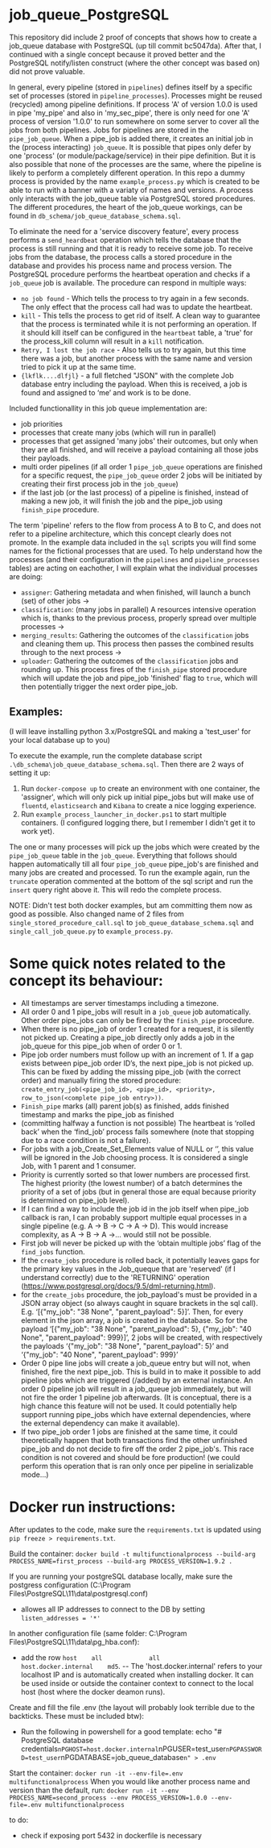 # job_queue_PostgreSQL
This repository did include 2 proof of concepts that shows how to create a job_queue database with PostgreSQL (up till commit bc5047da).
After that, I continued with a single concept because it proved better and the PostgreSQL notify/listen construct (where the other concept was based on) did not prove valuable.

In general, every pipeline (stored in `pipelines`) defines itself by a specific set of processes (stored in `pipeline_processes`). Processes might be reused (recycled) among pipeline definitions. If process 'A' of version 1.0.0 is used in pipe 'my_pipe' and also in 'my_sec_pipe', there is only need for one 'A' process of version '1.0.0' to run somewhere on some server to cover all the jobs from both pipelines. Jobs for pipelines are stored in the `pipe_job_queue`. When a pipe_job is added there, it creates an initial job in the (process interacting) `job_queue`. It is possible that pipes only defer by one 'process' (or module/package/service) in their pipe definition. But it is also possible that none of the processes are the same, where the pipeline is likely to perform a completely different operation. In this repo a dummy process is provided by the name `example_process.py` which is created to be able to run with a banner with a variaty of names and versions. A process only interacts with the job_queue table via PostgreSQL stored procedures. The different procedures, the heart of the job_queue workings, can be found in `db_schema/job_queue_database_schema.sql`.

To eliminate the need for a 'service discovery feature', every process performs a `send_heardbeat` operation which tells the database that the process is still running and that it is ready to receive some job. To receive jobs from the database, the process calls a stored procedure in the database and provides his process name and process version. The PostgreSQL procedure performs the heartbeat operation and checks if a `job_queue` job is available. The procedure can respond in multiple ways:
* `no job found` - Which tells the process to try again in a few seconds. The only effect that the process call had was to update the heartbeat.
* `kill` - This tells the process to get rid of itself. A clean way to guarantee that the process is terminated while it is not performing an operation. If it should kill itself can be configured in the `heartbeat` table, a 'true' for the process_kill column will result in a `kill` notification.
* `Retry, I lost the job race` - Also tells us to try again, but this time there was a job, but another process with the same name and version tried to pick it up at the same time.
* `{lkflk....dlfjl}` - a full fletched "JSON" with the complete Job database entry including the payload. When this is received, a job is found and assigned to ‘me’ and work is to be done.

Included functionallity in this job queue implementation are:
- job priorities
- processes that create many jobs (which will run in parallel)
- processes that get assigned 'many jobs' their outcomes, but only when they are all finished, and will receive a payload containing all those jobs their payloads.
- multi order pipelines (if all order 1 `pipe_job_queue` operations are finished for a specific request, the `pipe_job_queue` order 2 jobs will be initiated by creating their first process job in the `job_queue`)
- if the last job (or the last process) of a pipeline is finished, instead of making a new job, it will finish the job and the pipe_job using `finish_pipe` procedure.

The term 'pipeline' refers to the flow from process A to B to C, and does not refer to a pipeline architecture, which this concept clearly does not promote. In the example data included in the `sql` scripts you will find some names for the fictional processes that are used. To help understand how the processes (and their configuration in the `pipelines` and `pipeline_processes` tables) are acting on eachother, I will explain what the individual processes are doing:
- `assigner`: Gathering metadata and when finished, will launch a bunch (set) of other jobs ->
- `classification`: (many jobs in parallel) A resources intensive operation which is, thanks to the previous process, properly spread over multiple processes ->
- `merging_results`: Gathering the outcomes of the `classification` jobs and cleaning them up. This process then passes the combined results through to the next process -> 
- `uploader`: Gathering the outcomes of the `classification` jobs and rounding up. This process fires of the `finish_pipe` stored procedure which will update the job and pipe_job 'finished' flag to `true`, which will then potentially trigger the next order pipe_job.

## Examples:
(I will leave installing python 3.x/PostgreSQL and making a 'test_user' for your local database up to you)

To execute the example, run the complete database script `.\db_schema\job_queue_database_schema.sql`. Then there are 2 ways of setting it up:
1. Run `docker-compose up` to create an environment with one container, the 'assigner', which will only pick up initial pipe_jobs but will make use of `fluentd`, `elasticsearch` and `Kibana` to create a nice logging experience.
2. Run `example_process_launcher_in_docker.ps1` to start multiple containers. (I configured logging there, but I remember I didn't get it to work yet).

The one or many processes will pick up the jobs which were created by the `pipe_job_queue` table in the `job_queue`. Everything that follows should happen automatically till all four `pipe_job_queue` pipe_job's are finished and many jobs are created and processed. To run the example again, run the `truncate` operation commented at the bottom of the sql script and run the `insert` query right above it. This will redo the complete process.

NOTE: Didn't test both docker examples, but am committing them now as good as possible. Also changed name of 2 files from `single_stored_procedure_call.sql` to `job_queue_database_schema.sql` and `single_call_job_queue.py` to `example_process.py`.

# Some quick notes related to the concept its behaviour:

- All timestamps are server timestamps including a timezone.
- All order 0 and 1 pipe_jobs will result in a `job_queue` job automatically. Other order pipe_jobs can only be fired by the `finish_pipe` procedure.
- When there is no pipe_job of order 1 created for a request, it is silently not picked up. Creating a pipe_job directly only adds a job in the job_queue for this pipe_job when of order 0 or 1.
- Pipe job order numbers must follow up with an increment of 1. If a gap exists between pipe_job order ID’s, the next pipe_job is not picked up. This can be fixed by adding the missing pipe_job (with the correct order) and manually firing the stored procedure: `create_entry_job(<pipe_job_id>, <pipe_id>, <priority>, row_to_json(<complete pipe_job entry>))`.
- `Finish_pipe` marks (all) parent job(s) as finished, adds finished timestamp and marks the pipe_job as finished
- (committing halfway a function is not possible) The heartbeat is ‘rolled back’ when the ‘find_job’ process fails somewhere (note that stopping due to a race condition is not a failure).
- For jobs with a job_Create_Set_Elements value of NULL or ‘’, this value will be ignored in the Job choosing process. It is considered a single Job, with 1 parent and 1 consumer.
- Priority is currently sorted so that lower numbers are processed first. The highest priority (the lowest number) of a batch determines the priority of a set of jobs (but in general those are equal because priority is determined on pipe_job level).
- If I can find a way to include the job id in the job itself when pipe_job callback is ran, I can probably support multiple equal processes in a single pipeline (e.g. A -> B -> C -> A -> D). This would increase complexity, as A -> B -> A ->… would still not be possible.
- First job will never be picked up with the ‘obtain multiple jobs’ flag of the `find_jobs` function.
- If the `create_jobs` procedure is rolled back, it potentially leaves gaps for the primary key values in the Job_queque that are 'reserved' (if I understand correctly) due to the 'RETURNING' operation (https://www.postgresql.org/docs/9.5/dml-returning.html).
- for the `create_jobs` procedure, the job_payload's must be provided in a JSON array object (so always caught in square brackets in the sql call). E.g. ‘[{"my_job": "38 None", "parent_payload": 5}]’. Then, for every element in the json array, a job is created in the database. So for the payload ‘[{"my_job": "38 None", "parent_payload": 5}, {"my_job": "40 None", "parent_payload": 999}]’, 2 jobs will be created, with respectively the payloads ‘{"my_job": "38 None", "parent_payload": 5}’ and ‘{"my_job": "40 None", "parent_payload": 999}’
- Order 0 pipe line jobs will create a job_queue entry but will not, when finished, fire the next pipe_job. This is build in to make it possible to add pipeline jobs which are triggered (/added) by an external instance. An order 0 pipeline job will result in a job_queue job immediately, but will not fire the order 1 pipeline job afterwards. (It is conceptual, there is a high chance this feature will not be used. It could potentially help support running pipe_jobs which have external dependencies, where the external dependency can make it available).
- If two pipe_job order 1 jobs are finished at the same time, it could theoretically happen that both transactions find the other unfinished pipe_job and do not decide to fire off the order 2 pipe_job's. This race condition is not covered and should be fore production! (we could perform this operation that is ran only once per pipeline in serializable mode...)

# Docker run instructions: 

After updates to the code, make sure the `requirements.txt` is updated using `pip freeze > requirements.txt`.

Build the container:
	`docker build -t multifunctionalprocess --build-arg PROCESS_NAME=first_process --build-arg PROCESS_VERSION=1.9.2 .`

If you are running your postgreSQL database locally, make sure the postgress configuration (C:\Program Files\PostgreSQL\11\data\postgresql.conf)
- allowes all IP addresses to connect to the DB by setting `listen_addresses = '*'`

In another configuration file (same folder: C:\Program Files\PostgreSQL\11\data\pg_hba.conf):
- add the row `host    all             all             host.docker.internal    md5`.
-- The 'host.docker.internal' refers to your localhost IP and is automatically created when installing docker. It can be used inside or outside the container context to connect to the local host (host where the docker deamon runs).

Create and fill the file .env (the layout will probably look terrible due to the backticks. These must be included btw):
- Run the following in powershell for a good template: echo "# PostgreSQL database credentials`nPGHOST=host.docker.internal`nPGUSER=test_user`nPGPASSWORD=test_user`nPGDATABASE=job_queue_database`n" > .env`

Start the container:
	`docker run -it --env-file=.env multifunctionalprocess`
When you would like another process name and version than the default, run:
	`docker run -it --env PROCESS_NAME=second_process --env PROCESS_VERSION=1.0.0 --env-file=.env multifunctionalprocess`


to do:
- check if exposing port 5432 in dockerfile is necessary